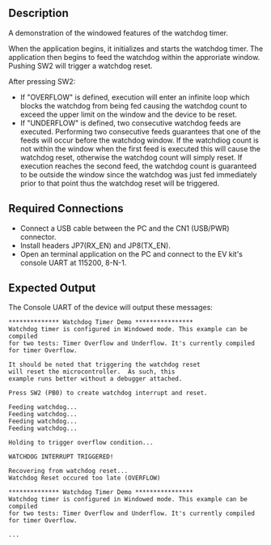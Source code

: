 ## Description

A demonstration of the windowed features of the watchdog timer.

When the application begins, it initializes and starts the watchdog timer. The application then begins to feed the watchdog within the approriate  window.  Pushing SW2 will trigger a watchdog reset.

After pressing SW2:
- If "OVERFLOW" is defined, execution will enter an infinite loop which blocks the watchdog from being fed causing the watchdog count to exceed the upper limit on the window and the device to be reset. 
- If "UNDERFLOW" is defined, two consecutive watchdog feeds are executed. Performing two consecutive feeds guarantees that one of the feeds will occur before the watchdog window. If the watchdiog count is not within the window when the first feed is executed this will cause the watchdog reset, otherwise the watchdog count will simply reset. If execution reaches the second feed, the watchdog count is guaranteed to be outside the window since the watchdog was just fed immediately prior to that point thus the watchdog reset will be triggered.


## Required Connections
-   Connect a USB cable between the PC and the CN1 (USB/PWR) connector.
-   Install headers JP7(RX\_EN) and JP8(TX\_EN).
-   Open an terminal application on the PC and connect to the EV kit's console UART at 115200, 8-N-1.

## Expected Output

The Console UART of the device will output these messages:

```
************** Watchdog Timer Demo ****************
Watchdog timer is configured in Windowed mode. This example can be compiled
for two tests: Timer Overflow and Underflow. It's currently compiled for timer Overflow.

It should be noted that triggering the watchdog reset
will reset the microcontroller.  As such, this
example runs better without a debugger attached.

Press SW2 (PB0) to create watchdog interrupt and reset.

Feeding watchdog...
Feeding watchdog...
Feeding watchdog...
Feeding watchdog...

Holding to trigger overflow condition...

WATCHDOG INTERRUPT TRIGGERED!

Recovering from watchdog reset...
Watchdog Reset occured too late (OVERFLOW)

************** Watchdog Timer Demo ****************
Watchdog timer is configured in Windowed mode. This example can be compiled
for two tests: Timer Overflow and Underflow. It's currently compiled for timer Overflow.

...
```

